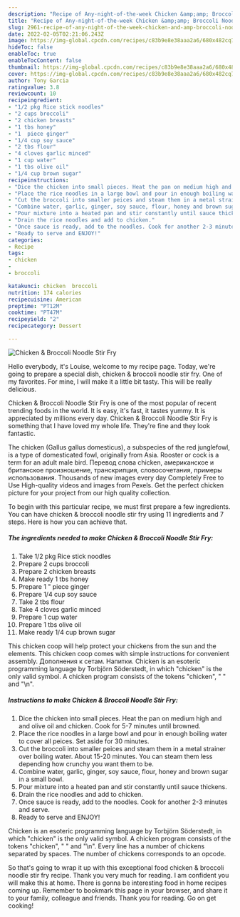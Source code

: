 ```yaml
---
description: "Recipe of Any-night-of-the-week Chicken &amp;amp; Broccoli Noodle Stir Fry"
title: "Recipe of Any-night-of-the-week Chicken &amp;amp; Broccoli Noodle Stir Fry"
slug: 2961-recipe-of-any-night-of-the-week-chicken-and-amp-broccoli-noodle-stir-fry
date: 2022-02-05T02:21:06.243Z
image: https://img-global.cpcdn.com/recipes/c83b9e8e38aaa2a6/680x482cq70/chicken-broccoli-noodle-stir-fry-recipe-main-photo.jpg
hideToc: false
enableToc: true
enableTocContent: false
thumbnail: https://img-global.cpcdn.com/recipes/c83b9e8e38aaa2a6/680x482cq70/chicken-broccoli-noodle-stir-fry-recipe-main-photo.jpg
cover: https://img-global.cpcdn.com/recipes/c83b9e8e38aaa2a6/680x482cq70/chicken-broccoli-noodle-stir-fry-recipe-main-photo.jpg
author: Tony Garcia
ratingvalue: 3.8
reviewcount: 10
recipeingredient:
- "1/2 pkg Rice stick noodles"
- "2 cups broccoli"
- "2 chicken breasts"
- "1 tbs honey"
- "1  piece ginger"
- "1/4 cup soy sauce"
- "2 tbs flour"
- "4 cloves garlic minced"
- "1 cup water"
- "1 tbs olive oil"
- "1/4 cup brown sugar"
recipeinstructions:
- "Dice the chicken into small pieces. Heat the pan on medium high and and olive oil and chicken. Cook for 5-7 minutes until browned."
- "Place the rice noodles in a large bowl and pour in enough boiling water to cover all peices. Set aside for 30 minutes."
- "Cut the broccoli into smaller peices and steam them in a metal strainer over boiling water. About 15-20 minutes. You can steam them less depending how crunchy you want them to be."
- "Combine water, garlic, ginger, soy sauce, flour, honey and brown sugar in a small bowl."
- "Pour mixture into a heated pan and stir constantly until sauce thickens."
- "Drain the rice noodles and add to chicken."
- "Once sauce is ready, add to the noodles. Cook for another 2-3 minutes and serve."
- "Ready to serve and ENJOY!"
categories:
- Recipe
tags:
- chicken
- 
- broccoli

katakunci: chicken  broccoli 
nutrition: 174 calories
recipecuisine: American
preptime: "PT12M"
cooktime: "PT47M"
recipeyield: "2"
recipecategory: Dessert

---
```



![Chicken &amp; Broccoli Noodle Stir Fry](https://img-global.cpcdn.com/recipes/c83b9e8e38aaa2a6/680x482cq70/chicken-broccoli-noodle-stir-fry-recipe-main-photo.jpg)

Hello everybody, it's Louise, welcome to my recipe page. Today, we're going to prepare a special dish, chicken &amp; broccoli noodle stir fry. One of my favorites. For mine, I will make it a little bit tasty. This will be really delicious.

Chicken &amp; Broccoli Noodle Stir Fry is one of the most popular of recent trending foods in the world. It is easy, it's fast, it tastes yummy. It is appreciated by millions every day. Chicken &amp; Broccoli Noodle Stir Fry is something that I have loved my whole life. They're fine and they look fantastic.

The chicken (Gallus gallus domesticus), a subspecies of the red junglefowl, is a type of domesticated fowl, originally from Asia. Rooster or cock is a term for an adult male bird. Перевод слова chicken, американское и британское произношение, транскрипция, словосочетания, примеры использования. Thousands of new images every day Completely Free to Use High-quality videos and images from Pexels. Get the perfect chicken picture for your project from our high quality collection.


To begin with this particular recipe, we must first prepare a few ingredients. You can have chicken &amp; broccoli noodle stir fry using 11 ingredients and 7 steps. Here is how you can achieve that.

<!--inarticleads1-->

##### The ingredients needed to make Chicken &amp; Broccoli Noodle Stir Fry:

1. Take 1/2 pkg Rice stick noodles
1. Prepare 2 cups broccoli
1. Prepare 2 chicken breasts
1. Make ready 1 tbs honey
1. Prepare 1 &#34; piece ginger
1. Prepare 1/4 cup soy sauce
1. Take 2 tbs flour
1. Take 4 cloves garlic minced
1. Prepare 1 cup water
1. Prepare 1 tbs olive oil
1. Make ready 1/4 cup brown sugar


This chicken coop will help protect your chickens from the sun and the elements. This chicken coop comes with simple instructions for convenient assembly. Дополнения к сетам. Напитки. Chicken is an esoteric programming language by Torbjörn Söderstedt, in which &#34;chicken&#34; is the only valid symbol. A chicken program consists of the tokens &#34;chicken&#34;, &#34; &#34; and &#34;\n&#34;. 

<!--inarticleads2-->

##### Instructions to make Chicken &amp; Broccoli Noodle Stir Fry:

1. Dice the chicken into small pieces. Heat the pan on medium high and and olive oil and chicken. Cook for 5-7 minutes until browned.
1. Place the rice noodles in a large bowl and pour in enough boiling water to cover all peices. Set aside for 30 minutes.
1. Cut the broccoli into smaller peices and steam them in a metal strainer over boiling water. About 15-20 minutes. You can steam them less depending how crunchy you want them to be.
1. Combine water, garlic, ginger, soy sauce, flour, honey and brown sugar in a small bowl.
1. Pour mixture into a heated pan and stir constantly until sauce thickens.
1. Drain the rice noodles and add to chicken.
1. Once sauce is ready, add to the noodles. Cook for another 2-3 minutes and serve.
1. Ready to serve and ENJOY!

Chicken is an esoteric programming language by Torbjörn Söderstedt, in which &#34;chicken&#34; is the only valid symbol. A chicken program consists of the tokens &#34;chicken&#34;, &#34; &#34; and &#34;\n&#34;. Every line has a number of chickens separated by spaces. The number of chickens corresponds to an opcode. 

So that's going to wrap it up with this exceptional food chicken &amp; broccoli noodle stir fry recipe. Thank you very much for reading. I am confident you will make this at home. There is gonna be interesting food in home recipes coming up. Remember to bookmark this page in your browser, and share it to your family, colleague and friends. Thank you for reading. Go on get cooking!
